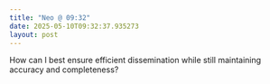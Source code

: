 ```yaml
---
title: "Neo @ 09:32"
date: 2025-05-10T09:32:37.935273
layout: post
---
```


How can I best ensure efficient dissemination while still maintaining accuracy and completeness?